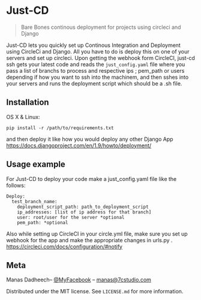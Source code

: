 # Just-CD
> Bare Bones continous deployment for projects using circleci and Django

Just-CD lets you quickly set up Continous Integration and Deployment using CircleCi and Django.
All you have to do is deploy this on one of your servers and set up circleci.
Upon getting the webhook form CircleCI, just-cd ssh gets your latest code and reads the ```just_config.yaml```
file where you pass a list of branchs to process and respective ips ; pem_path or users depending if how you want 
to ssh into the machinem, and then sshes into your servers and runs the deployment script which should be a .sh file.

## Installation

OS X & Linux:

```
pip install -r /path/to/requirements.txt
```
and then deploy it like how you would deploy any other Django App
https://docs.djangoproject.com/en/1.9/howto/deployment/

## Usage example

For Just-CD to deploy your code make a just_config.yaml file like the follows:

```
Deploy:
  test_branch_name:
    deployment_script_path: path_to_deployment_script
    ip_addresses: [list of ip address for that branch]
    user: root/user for the server *optional
    pem_path: *optional
```
Also while setting up CircleCI in your circle.yml file, 
make sure you set up webhook for the app and make the appropriate changes in urls.py .
https://circleci.com/docs/configuration/#notify

## Meta

Manas Dadheech– [@MyFacebook](https://facebook.com/manas.dadheech) – manas@7cstudio.com

Distributed under the MIT license. See ``LICENSE.md`` for more information.


